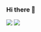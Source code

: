 ### Hi there 👋

<a href="#" target="_blank"><img src="https://img.shields.io/badge/wlgus98322@gmail.com-EA4335?style=flat-square&logo=Gmail&logoColor=white"/></a>
<a href="https://xxxjihyeon.tistory.com/" target="_blank"><img src="https://img.shields.io/badge/Blog-000000?style=flat-square&logo=Tistory&logoColor=white"/></a>

<!--
**xxxjihyeon/xxxjihyeon** is a ✨ _special_ ✨ repository because its `README.md` (this file) appears on your GitHub profile.

Here are some ideas to get you started:

- 🔭 I’m currently working on ...
- 🌱 I’m currently learning ...
- 👯 I’m looking to collaborate on ...
- 🤔 I’m looking for help with ...
- 💬 Ask me about ...
- 📫 How to reach me: ...
- 😄 Pronouns: ...
- ⚡ Fun fact: ...
-->
